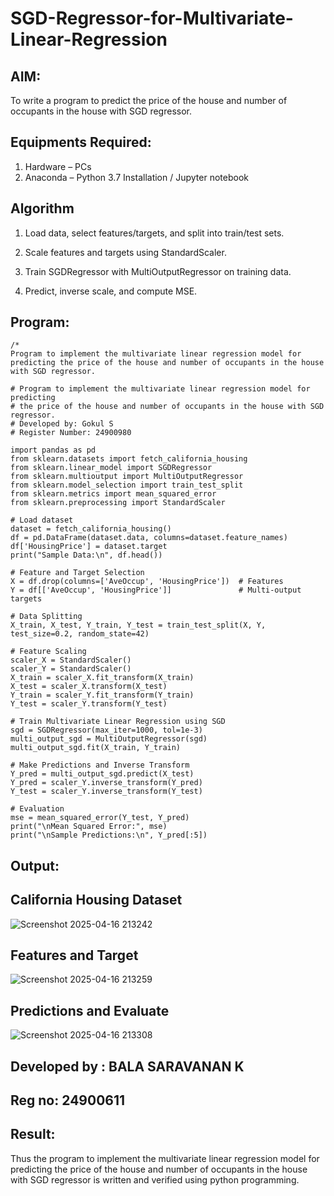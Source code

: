 # SGD-Regressor-for-Multivariate-Linear-Regression

## AIM:
To write a program to predict the price of the house and number of occupants in the house with SGD regressor.

## Equipments Required:
1. Hardware – PCs
2. Anaconda – Python 3.7 Installation / Jupyter notebook

## Algorithm
1. Load data, select features/targets, and split into train/test sets.

2. Scale features and targets using StandardScaler.

3. Train SGDRegressor with MultiOutputRegressor on training data.

4. Predict, inverse scale, and compute MSE.

## Program:
```
/*
Program to implement the multivariate linear regression model for predicting the price of the house and number of occupants in the house with SGD regressor.

# Program to implement the multivariate linear regression model for predicting 
# the price of the house and number of occupants in the house with SGD regressor.
# Developed by: Gokul S
# Register Number: 24900980

import pandas as pd
from sklearn.datasets import fetch_california_housing
from sklearn.linear_model import SGDRegressor
from sklearn.multioutput import MultiOutputRegressor
from sklearn.model_selection import train_test_split
from sklearn.metrics import mean_squared_error
from sklearn.preprocessing import StandardScaler

# Load dataset
dataset = fetch_california_housing()
df = pd.DataFrame(dataset.data, columns=dataset.feature_names)
df['HousingPrice'] = dataset.target
print("Sample Data:\n", df.head())

# Feature and Target Selection
X = df.drop(columns=['AveOccup', 'HousingPrice'])  # Features
Y = df[['AveOccup', 'HousingPrice']]               # Multi-output targets

# Data Splitting
X_train, X_test, Y_train, Y_test = train_test_split(X, Y, test_size=0.2, random_state=42)

# Feature Scaling
scaler_X = StandardScaler()
scaler_Y = StandardScaler()
X_train = scaler_X.fit_transform(X_train)
X_test = scaler_X.transform(X_test)
Y_train = scaler_Y.fit_transform(Y_train)
Y_test = scaler_Y.transform(Y_test)

# Train Multivariate Linear Regression using SGD
sgd = SGDRegressor(max_iter=1000, tol=1e-3)
multi_output_sgd = MultiOutputRegressor(sgd)
multi_output_sgd.fit(X_train, Y_train)

# Make Predictions and Inverse Transform
Y_pred = multi_output_sgd.predict(X_test)
Y_pred = scaler_Y.inverse_transform(Y_pred)
Y_test = scaler_Y.inverse_transform(Y_test)

# Evaluation
mse = mean_squared_error(Y_test, Y_pred)
print("\nMean Squared Error:", mse)
print("\nSample Predictions:\n", Y_pred[:5])
```

## Output:

## California Housing Dataset
![Screenshot 2025-04-16 213242](https://github.com/user-attachments/assets/666d3138-4785-439b-8ca7-2c30ae25475d)

## Features and Target
![Screenshot 2025-04-16 213259](https://github.com/user-attachments/assets/4208ccf8-9cff-4653-a10c-0d8b318f1e5b)

## Predictions and Evaluate
![Screenshot 2025-04-16 213308](https://github.com/user-attachments/assets/c8fd8dbc-a13a-4414-802e-6f91b0b8e437)

## Developed by : BALA SARAVANAN K
## Reg no: 24900611


## Result:
Thus the program to implement the multivariate linear regression model for predicting the price of the house and number of occupants in the house with SGD regressor is written and verified using python programming.
